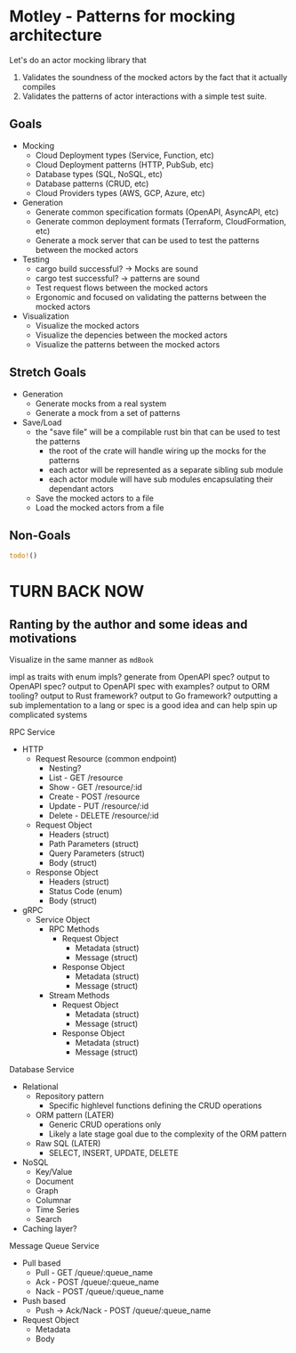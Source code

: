 # Motley - Patterns for mocking architecture
Let's do an actor mocking library that
1. Validates the soundness of the mocked actors by the fact that it actually compiles
2. Validates the patterns of actor interactions with a simple test suite.

## Goals
* Mocking
  * Cloud Deployment types (Service, Function, etc)
  * Cloud Deployment patterns (HTTP, PubSub, etc)
  * Database types (SQL, NoSQL, etc)
  * Database patterns (CRUD, etc)
  * Cloud Providers types (AWS, GCP, Azure, etc)
* Generation
  * Generate common specification formats (OpenAPI, AsyncAPI, etc)
  * Generate common deployment formats (Terraform, CloudFormation, etc)
  * Generate a mock server that can be used to test the patterns between the mocked actors
* Testing
  * cargo build successful? -> Mocks are sound
  * cargo test successful? -> patterns are sound
  * Test request flows between the mocked actors
  * Ergonomic and focused on validating the patterns between the mocked actors
* Visualization
  * Visualize the mocked actors
  * Visualize the depencies between the mocked actors
  * Visualize the patterns between the mocked actors

## Stretch Goals
* Generation
  * Generate mocks from a real system
  * Generate a mock from a set of patterns
* Save/Load
  * the "save file" will be a compilable rust bin that can be used to test the patterns
    * the root of the crate will handle wiring up the mocks for the patterns
    * each actor will be represented as a separate sibling sub module
    * each actor module will have sub modules encapsulating their dependant actors
  * Save the mocked actors to a file
  * Load the mocked actors from a file

## Non-Goals
```rs
todo!()
```

# TURN BACK NOW

## Ranting by the author and some ideas and motivations

Visualize in the same manner as `mdBook`

impl as traits with enum impls?
generate from OpenAPI spec?
output to OpenAPI spec?
output to OpenAPI spec with examples?
output to ORM tooling?
output to Rust framework?
output to Go framework?
outputting a sub implementation to a lang or spec is a good idea and can help spin up complicated systems

RPC Service
* HTTP
  * Request Resource (common endpoint)
    * Nesting?
    * List - GET /resource
    * Show - GET /resource/:id
    * Create - POST /resource
    * Update - PUT /resource/:id
    * Delete - DELETE /resource/:id
  * Request Object
    * Headers (struct)
    * Path Parameters (struct)
    * Query Parameters (struct)
    * Body (struct)
  * Response Object
    * Headers (struct)
    * Status Code (enum)
    * Body (struct)
* gRPC
  * Service Object
    * RPC Methods
      * Request Object
        * Metadata (struct)
        * Message (struct)
      * Response Object
        * Metadata (struct)
        * Message (struct)
    * Stream Methods
      * Request Object
        * Metadata (struct)
        * Message (struct)
      * Response Object
        * Metadata (struct)
        * Message (struct)

Database Service
* Relational
  * Repository pattern
    * Specific highlevel functions defining the CRUD operations
  * ORM pattern (LATER)
    * Generic CRUD operations only
    * Likely a late stage goal due to the complexity of the ORM pattern
  * Raw SQL (LATER)
    * SELECT, INSERT, UPDATE, DELETE
* NoSQL
  * Key/Value
  * Document
  * Graph
  * Columnar
  * Time Series
  * Search
* Caching layer?

Message Queue Service
* Pull based
  * Pull - GET /queue/:queue_name
  * Ack - POST /queue/:queue_name
  * Nack - POST /queue/:queue_name
* Push based
  * Push -> Ack/Nack - POST /queue/:queue_name
* Request Object
  * Metadata
  * Body
